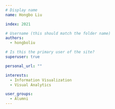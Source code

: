 ```yaml
---
# Display name
name: Hongbo Liu

index: 2021

# Username (this should match the folder name)
authors:
  - hongboliu

# Is this the primary user of the site?
superuser: true

personal_url: ""

interests:
  - Information Visualization
  - Visual Analytics

user_groups:
  - Alumni
---
```


